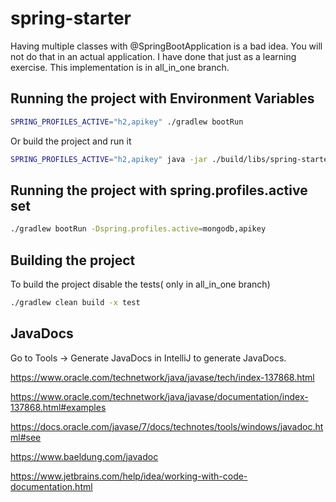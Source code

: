 # spring-starter

Having multiple classes with @SpringBootApplication is a bad idea. You will not do that in an actual application. I have done that just as a learning exercise. This implementation is in all_in_one branch.

## Running the project with Environment Variables

```bash
SPRING_PROFILES_ACTIVE="h2,apikey" ./gradlew bootRun
```
Or build the project and run it

```bash
SPRING_PROFILES_ACTIVE="h2,apikey" java -jar ./build/libs/spring-starter.jar
```

## Running the project with spring.profiles.active set

```bash
./gradlew bootRun -Dspring.profiles.active=mongodb,apikey
```

## Building the project

To build the project disable the tests( only in all_in_one branch)

```bash
./gradlew clean build -x test
```

## JavaDocs 

Go to Tools -> Generate JavaDocs in IntelliJ to generate JavaDocs.

https://www.oracle.com/technetwork/java/javase/tech/index-137868.html

https://www.oracle.com/technetwork/java/javase/documentation/index-137868.html#examples

https://docs.oracle.com/javase/7/docs/technotes/tools/windows/javadoc.html#see

https://www.baeldung.com/javadoc

https://www.jetbrains.com/help/idea/working-with-code-documentation.html
